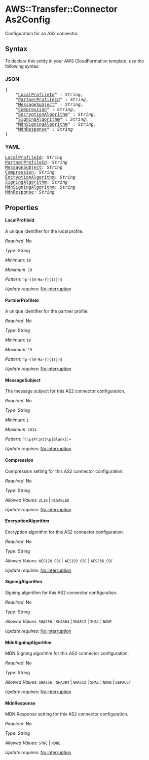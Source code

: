 # AWS::Transfer::Connector As2Config

Configuration for an AS2 connector.

## Syntax

To declare this entity in your AWS CloudFormation template, use the following syntax:

### JSON

<pre>
{
    "<a href="#localprofileid" title="LocalProfileId">LocalProfileId</a>" : <i>String</i>,
    "<a href="#partnerprofileid" title="PartnerProfileId">PartnerProfileId</a>" : <i>String</i>,
    "<a href="#messagesubject" title="MessageSubject">MessageSubject</a>" : <i>String</i>,
    "<a href="#compression" title="Compression">Compression</a>" : <i>String</i>,
    "<a href="#encryptionalgorithm" title="EncryptionAlgorithm">EncryptionAlgorithm</a>" : <i>String</i>,
    "<a href="#signingalgorithm" title="SigningAlgorithm">SigningAlgorithm</a>" : <i>String</i>,
    "<a href="#mdnsigningalgorithm" title="MdnSigningAlgorithm">MdnSigningAlgorithm</a>" : <i>String</i>,
    "<a href="#mdnresponse" title="MdnResponse">MdnResponse</a>" : <i>String</i>
}
</pre>

### YAML

<pre>
<a href="#localprofileid" title="LocalProfileId">LocalProfileId</a>: <i>String</i>
<a href="#partnerprofileid" title="PartnerProfileId">PartnerProfileId</a>: <i>String</i>
<a href="#messagesubject" title="MessageSubject">MessageSubject</a>: <i>String</i>
<a href="#compression" title="Compression">Compression</a>: <i>String</i>
<a href="#encryptionalgorithm" title="EncryptionAlgorithm">EncryptionAlgorithm</a>: <i>String</i>
<a href="#signingalgorithm" title="SigningAlgorithm">SigningAlgorithm</a>: <i>String</i>
<a href="#mdnsigningalgorithm" title="MdnSigningAlgorithm">MdnSigningAlgorithm</a>: <i>String</i>
<a href="#mdnresponse" title="MdnResponse">MdnResponse</a>: <i>String</i>
</pre>

## Properties

#### LocalProfileId

A unique identifier for the local profile.

_Required_: No

_Type_: String

_Minimum_: <code>19</code>

_Maximum_: <code>19</code>

_Pattern_: <code>^p-([0-9a-f]{17})$</code>

_Update requires_: [No interruption](https://docs.aws.amazon.com/AWSCloudFormation/latest/UserGuide/using-cfn-updating-stacks-update-behaviors.html#update-no-interrupt)

#### PartnerProfileId

A unique identifier for the partner profile.

_Required_: No

_Type_: String

_Minimum_: <code>19</code>

_Maximum_: <code>19</code>

_Pattern_: <code>^p-([0-9a-f]{17})$</code>

_Update requires_: [No interruption](https://docs.aws.amazon.com/AWSCloudFormation/latest/UserGuide/using-cfn-updating-stacks-update-behaviors.html#update-no-interrupt)

#### MessageSubject

The message subject for this AS2 connector configuration.

_Required_: No

_Type_: String

_Minimum_: <code>1</code>

_Maximum_: <code>1024</code>

_Pattern_: <code>^[\p{Print}\p{Blank}]+</code>

_Update requires_: [No interruption](https://docs.aws.amazon.com/AWSCloudFormation/latest/UserGuide/using-cfn-updating-stacks-update-behaviors.html#update-no-interrupt)

#### Compression

Compression setting for this AS2 connector configuration.

_Required_: No

_Type_: String

_Allowed Values_: <code>ZLIB</code> | <code>DISABLED</code>

_Update requires_: [No interruption](https://docs.aws.amazon.com/AWSCloudFormation/latest/UserGuide/using-cfn-updating-stacks-update-behaviors.html#update-no-interrupt)

#### EncryptionAlgorithm

Encryption algorithm for this AS2 connector configuration.

_Required_: No

_Type_: String

_Allowed Values_: <code>AES128_CBC</code> | <code>AES192_CBC</code> | <code>AES256_CBC</code>

_Update requires_: [No interruption](https://docs.aws.amazon.com/AWSCloudFormation/latest/UserGuide/using-cfn-updating-stacks-update-behaviors.html#update-no-interrupt)

#### SigningAlgorithm

Signing algorithm for this AS2 connector configuration.

_Required_: No

_Type_: String

_Allowed Values_: <code>SHA256</code> | <code>SHA384</code> | <code>SHA512</code> | <code>SHA1</code> | <code>NONE</code>

_Update requires_: [No interruption](https://docs.aws.amazon.com/AWSCloudFormation/latest/UserGuide/using-cfn-updating-stacks-update-behaviors.html#update-no-interrupt)

#### MdnSigningAlgorithm

MDN Signing algorithm for this AS2 connector configuration.

_Required_: No

_Type_: String

_Allowed Values_: <code>SHA256</code> | <code>SHA384</code> | <code>SHA512</code> | <code>SHA1</code> | <code>NONE</code> | <code>DEFAULT</code>

_Update requires_: [No interruption](https://docs.aws.amazon.com/AWSCloudFormation/latest/UserGuide/using-cfn-updating-stacks-update-behaviors.html#update-no-interrupt)

#### MdnResponse

MDN Response setting for this AS2 connector configuration.

_Required_: No

_Type_: String

_Allowed Values_: <code>SYNC</code> | <code>NONE</code>

_Update requires_: [No interruption](https://docs.aws.amazon.com/AWSCloudFormation/latest/UserGuide/using-cfn-updating-stacks-update-behaviors.html#update-no-interrupt)

